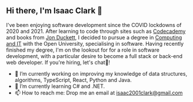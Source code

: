 ## Hi there, I'm Isaac Clark 👋

I've been enjoying software development since the COVID lockdowns of 2020 and 2021. After learning to code through sites such as [Codecademy](https://www.codecademy.com/) and books from [Jon Duckett](https://www.goodreads.com/author/show/135171.Jon_Duckett), I decided to pursue a degree in [Computing and IT](https://www.open.ac.uk/courses/computing-it/degrees/bsc-computing-it-software-q62-soft) with the Open University, specialising in software. Having recently finished my degree, I'm on the lookout for for a role in software development, with a particular desire to become a full stack or back-end web developer. If you're hiring, let's chat💬!

- 🔭 I’m currently working on improving my knowledge of data structures, algorithms, TypeScript, React, Python and Java.
- 🌱 I’m currently learning C# and .NET.
- 📫 How to reach me: Drop me an email at isaac2001clark@gmail.com

<!--
**isaacclark1/isaacclark1** is a ✨ _special_ ✨ repository because its `README.md` (this file) appears on your GitHub profile.

Here are some ideas to get you started:

- 🔭 I’m currently working on ...
- 🌱 I’m currently learning ...
- 👯 I’m looking to collaborate on ...
- 🤔 I’m looking for help with ...
- 💬 Ask me about ...
- 📫 How to reach me: ...
- 😄 Pronouns: ...
- ⚡ Fun fact: ...
-->
